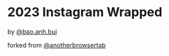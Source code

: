# 2023 Instagram Wrapped

by [@bao.anh.bui](https://www.instagram.com/bao.anh.bui/)

forked from [@anotherbrowsertab](https://www.instagram.com/anotherbrowsertab/)
